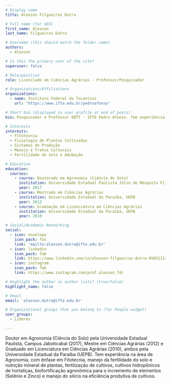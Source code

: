 ```yaml
---
# Display name
title: Alexson Filgueiras Dutra

# Full name (for SEO)
first_name: Alexson
last_name: Filgueiras Dutra

# Username (this should match the folder name)
authors:
  - Alexson

# Is this the primary user of the site?
superuser: false

# Role/position
role: Licenciado em Ciências Agrárias - Professor/Pesquisador

# Organizations/Affiliations
organizations:
  - name: Instituto Federal do Tocantins
    url: "https://www.ifto.edu.br/pedroafonso"

# Short bio (displayed in user profile at end of posts)
bio: Pesquisador e Professor EBTT - IFTO Pedro Afonso. Tem experiência na área de Agronomia, com ênfase em Fitotecnia, manejo da fertilidade do solo e nutrição mineral de plantas, fertilização de cultivos, cultivos hidropônicos de hortaliças, biofortificação agronômica para o incremento de elementos (Selênio e Zinco) e manejo do silício na eficiência produtiva de cultivos.

# Interests
interests:
  - Fitotecnia
  - Fisiologia de Plantas Cultivadas
  - Sistemas de Produção
  - Manejo e Tratos Culturais
  - Fertilidade do Solo e Adubação

# Education
education:
  courses:
    - course: Doutorado em Agronomia (Ciência do Solo)
      institution: Universidade Estadual Paulista Júlio de Mesquita Filho, UNESP
      year: 2017
    - course: Mestrado em Ciências Agrárias
      institution: Universidade Estadual da Paraíba, UEPB
      year: 2012
    - course: Graduação em Licenciatura em Ciências Agrárias
      institution: Universidade Estadual da Paraíba, UEPB
      year: 2010

# Social/Academic Networking
social:
  - icon: envelope
    icon_pack: fas
    link: 'mailto:alexson.dutra@ifto.edu.br'
  - icon: linkedin
    icon_pack: fab
    link: https://www.linkedin.com/in/alexson-filgueiras-dutra-95651113b/
  - icon: instagram
    icon_pack: fab
    link: https://www.instagram.com/prof.alexson_fd/

# Highlight the author in author lists? (true/false)
highlight_name: false

# Email
email: 'alexson.dutra@ifto.edu.br'

# Organizational groups that you belong to (for People widget)
user_groups:
  - Líderes

---
```

Doutor em Agronomia (Ciência do Solo) pela Universidade Estadual Paulista, Campus Jaboticabal (2017), Mestre em Ciências Agrárias (2012) e Graduado em Licenciatura em Ciências Agrárias (2010), ambos pela Universidade Estadual da Paraíba (UEPB). Tem experiência na área de Agronomia, com ênfase em Fitotecnia, manejo da fertilidade do solo e nutrição mineral de plantas, fertilização de cultivos, cultivos hidropônicos de hortaliças, biofortificação agronômica para o incremento de elementos (Selênio e Zinco) e manejo do silício na eficiência produtiva de cultivos.